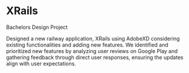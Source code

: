 # XRails
Bachelors Design Project

Designed a new railway application, XRails using AdobeXD considering existing functionalities and adding new features. We identified and prioritized new features by analyzing user reviews on Google Play and gathering feedback through direct user responses, ensuring the updates align with user expectations.
